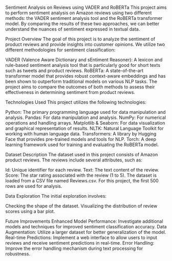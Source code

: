 Sentiment Analysis on Reviews using VADER and RoBERTa
This project aims to perform sentiment analysis on Amazon reviews using two different methods: the VADER sentiment analysis tool and the RoBERTa transformer model.
By comparing the results of these two approaches, we can better understand the nuances of sentiment expressed in textual data.



Project Overview
The goal of this project is to analyze the sentiment of product reviews and provide insights into customer opinions. We utilize two different methodologies for sentiment classification:

VADER (Valence Aware Dictionary and sEntiment Reasoner): A lexicon and rule-based sentiment analysis tool that is particularly good for short texts such as tweets and product reviews.
RoBERTa: A state-of-the-art transformer model that provides robust context-aware embeddings and has been shown to outperform traditional models on various NLP tasks.
The project aims to compare the outcomes of both methods to assess their effectiveness in determining sentiment from product reviews.

Technologies Used
This project utilizes the following technologies:

Python: The primary programming language used for data manipulation and analysis.
Pandas: For data manipulation and analysis.
NumPy: For numerical operations and handling arrays.
Matplotlib & Seaborn: For data visualization and graphical representation of results.
NLTK: Natural Language Toolkit for working with human language data.
Transformers: A library by Hugging Face that provides pre-trained models and tools for NLP.
Torch: A deep learning framework used for training and evaluating the RoBERTa model.


Dataset Description
The dataset used in this project consists of Amazon product reviews. The reviews include several attributes, such as:

Id: Unique identifier for each review.
Text: The text content of the review.
Score: The star rating associated with the review (1 to 5).
The dataset is loaded from a CSV file named Reviews.csv. For this project, the first 500 rows are used for analysis.

Data Exploration
The initial exploration involves:

Checking the shape of the dataset.
Visualizing the distribution of review scores using a bar plot.




Future Improvements
Enhanced Model Performance: Investigate additional models and techniques for improved sentiment classification accuracy.
Data Augmentation: Utilize a larger dataset for better generalization of the model.
Real-time Predictions: Implement a web interface to allow users to input reviews and receive sentiment predictions in real-time.
Error Handling: Improve the error handling mechanism during text processing for robustness.
